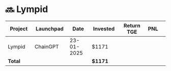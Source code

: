 # 🔜 Lympid



<table data-full-width="true"><thead><tr><th width="152">Project</th><th width="138">Launchpad</th><th width="132">Date</th><th width="133">Invested</th><th width="176">Return TGE </th><th>PNL</th><th></th></tr></thead><tbody><tr><td>Lympid</td><td>ChainGPT</td><td>23-01-2025</td><td>$1171</td><td></td><td></td><td></td></tr><tr><td><strong>Total</strong></td><td></td><td></td><td><strong>$1171</strong></td><td></td><td></td><td></td></tr></tbody></table>

